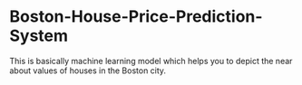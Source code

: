 # Boston-House-Price-Prediction-System
This is basically machine learning model which helps you to depict the near about values of houses in the Boston city.
